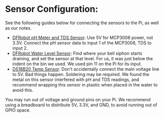# Sensor Configuration:
See the following guides below for connecting the sensors to the Pi, as well as our notes.
- [DFRobot pH Meter and TDS Sensor](https://forums.raspberrypi.com/viewtopic.php?t=252146): Use 5V for MCP3008 power, not 3.3V. Connect the pH sensor data to input 1 of the MCP3008, TDS to input 2.
- [DFRobot Water Level Sensor](https://forums.raspberrypi.com/viewtopic.php?t=186786): Find where your bell siphon starts draining, and set the sensor at that level. For us, it was just below the indent on the bin we used. We used pin 11 on the Pi for its input.
- [DS18B20 Temp Sensor](https://forums.raspberrypi.com/viewtopic.php?t=343876): Don't accidentally connect the main voltage line to 5V. Bad things happen. Soldering may be required. We found the metal on this sensor interfered with pH and TDS readings, and recommend wrapping this sensor in plastic when placed in the water to avoid this.

You may run out of voltage and ground pins on your Pi. We recommend using a breadboard to distribute 5V, 3.3V, and GND, to avoid running out of GPIO space.
